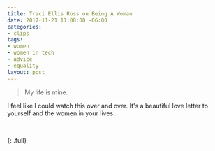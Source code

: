 ```yaml
---
title: Traci Ellis Ross on Being A Woman
date: 2017-11-21 11:08:00 -06:00
categories:
- clips
tags:
- women
- women in tech
- advice
- equality
layout: post
---
```


> My life is mine.

I feel like I could watch this over and over. It's a beautiful love letter to yourself and the women in your lives.

﻿﻿﻿﻿﻿﻿﻿﻿﻿<script async src="//player-backend.cnevids.com/script/video/5a0a2a62148bb036f9000026.js?iu=/3379/glamour.dart/share"></script>

{: .full}